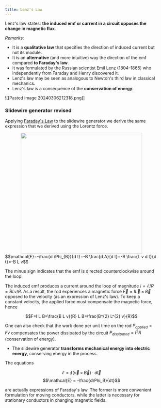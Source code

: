 ```yaml
---
title: Lenz's Law
---
```


Lenz's law states: **the induced emf or current in a circuit opposes the change in magnetic flux**.

*Remarks*:
- It is a **qualitative law** that specifies the direction of induced current but not its module.
- It is an **alternative** (and more intuitive) way the direction of the emf compared **to Faraday's law**.
- It was formulated by the Russian scientist Emil Lenz (1804–1865) who independently from Faraday and Henry discovered it.
- Lenz's law may be seen as analogous to Newton's third law in classical mechanics.
- Lenz's law is a consequence of the **conservation of energy**.

![[Pasted image 20240306212318.png]]

### Slidewire generator revised
Applying [Faraday's Law](/physics-for-computer-science/electromagnetism/faradays-law) to the slidewire generator we derive the same expression that we derived using the Lorentz force.

<center><img src="emf.png" width="400"/></center>
$$\mathcal{E}=-\frac{d \Phi_{B}}{d t}=-B \frac{d A}{d t}=-B \frac{L v d t}{d t}=-B L v$$

The minus sign indicates that the emf is directed counterclockwise around the loop.

The induced emf produces a current around the loop of magnitude $I=\mathcal E/R=BLv/R$. As a result, the rod experiences a magnetic force $\vec F=I\vec L\times  \vec B$ opposed to the velocity (as an expression of Lenz's law). To keep a constant velocity, the applied force must compensate the magnetic force, hence

$$F=I L B=\frac{B L v}{R} L B=\frac{B^{2} L^{2} v}{R}$$

One can also check that the work done per unit time on the rod $P_{applied}=Fv$ compensates the power dissipated by the circuit $P_{dissipated}=I^2R$ (conservation of energy). 

- The slidewire generator **transforms mechanical energy into electric energy**, conserving energy in the process.

The equations

  
$$\mathcal{E} = \oint (\vec{v} \times \vec{B}) \cdot d\vec{l}$$
$$\mathcal{E} = -\frac{d\Phi_B}{dt}$$

are actually expressions of Faraday's law. The former is more convenient formulation for moving conductors, while the latter is necessary for stationary conductors in changing magnetic fields.